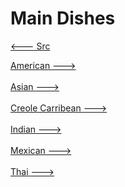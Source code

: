 # Main Dishes

[<--- Src](../src.md)

[American --->](./American/american.md)<br><br>
[Asian --->](./Asian/asian.md)<br><br>
[Creole Carribean --->](./Creole-Carribean/creole-carribean.md)<br><br>
[Indian --->](./Indian/indian.md)<br><br>
[Mexican --->](./Mexican/mexican.md)<br><br>
[Thai --->](./Thai/thai.md)<br><br>
